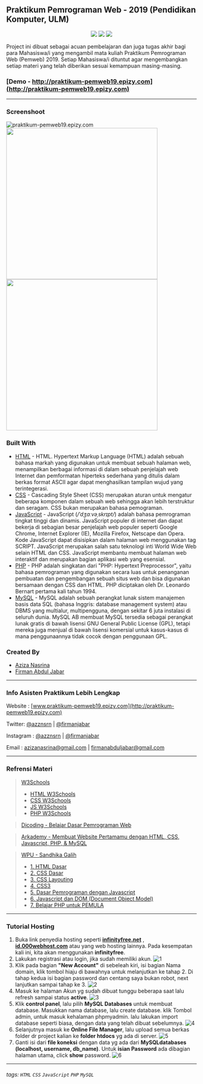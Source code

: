 ## Praktikum Pemrograman Web - 2019 (Pendidikan Komputer, ULM)

<p align="center">
  <img src="https://img.shields.io/badge/asprak-aziza-brightgreen">
  <img src="https://img.shields.io/badge/pemweb-2019-blue">
  <img src="https://img.shields.io/badge/asprak-firman-brightgreen">
</p>

Project ini dibuat sebagai acuan pembelajaran dan juga tugas akhir bagi para Mahasiswa/i yang mengambil mata kuliah Praktikum Pemrograman Web (Pemweb) 2019. Setiap Mahasiswa/i dituntut agar mengembangkan setiap materi yang telah diberikan sesuai kemampuan masing-masing.

### [Demo - http://praktikum-pemweb19.epizy.com](http://praktikum-pemweb19.epizy.com)

---

### Screenshoot
![praktikum-pemweb19.epizy.com](https://pbs.twimg.com/media/ELbVmDHVUAAlUvG?format=jpg&name=large)
<img src="https://pbs.twimg.com/media/ELbVmDZVAAA23Mg?format=png&name=small" height="400"/>
<img src="https://pbs.twimg.com/media/ELbVmDIVAAAAPgj?format=png&name=small" height="400"/>

### Built With
- [HTML](https://www.w3schools.com/html/) - HTML. Hypertext Markup Language (HTML) adalah sebuah bahasa markah yang digunakan untuk membuat sebuah halaman web, menampilkan berbagai informasi di dalam sebuah penjelajah web Internet dan pemformatan hiperteks sederhana yang ditulis dalam berkas format ASCII agar dapat menghasilkan tampilan wujud yang terintegerasi.
- [CSS](https://www.w3schools.com/css/) - Cascading Style Sheet (CSS) merupakan aturan untuk mengatur beberapa komponen dalam sebuah web sehingga akan lebih terstruktur dan seragam. CSS bukan merupakan bahasa pemograman.
- [JavaScript](https://www.javascript.com/) - JavaScript (_/ˈdʒɑːvəˌskrɪpt/_) adalah bahasa pemrograman tingkat tinggi dan dinamis. JavaScript populer di internet dan dapat bekerja di sebagian besar penjelajah web populer seperti Google Chrome, Internet Explorer (IE), Mozilla Firefox, Netscape dan Opera. Kode JavaScript dapat disisipkan dalam halaman web menggunakan tag SCRIPT. JavaScript merupakan salah satu teknologi inti World Wide Web selain HTML dan CSS. JavaScript membantu membuat halaman web interaktif dan merupakan bagian aplikasi web yang esensial.
- [PHP](https://www.php.net/) - PHP adalah singkatan dari "PHP: Hypertext Preprocessor", yaitu bahasa pemrograman yang digunakan secara luas untuk penanganan pembuatan dan pengembangan sebuah situs web dan bisa digunakan bersamaan dengan CSS dan HTML. PHP diciptakan oleh Dr. Leonardo Bernart pertama kali tahun 1994.
- [MySQL](https://www.mysql.com/) - MySQL adalah sebuah perangkat lunak sistem manajemen basis data SQL (bahasa Inggris: database management system) atau DBMS yang multialur, multipengguna, dengan sekitar 6 juta instalasi di seluruh dunia. MySQL AB membuat MySQL tersedia sebagai perangkat lunak gratis di bawah lisensi GNU General Public License (GPL), tetapi mereka juga menjual di bawah lisensi komersial untuk kasus-kasus di mana penggunaannya tidak cocok dengan penggunaan GPL.

### Created By
- [Aziza Nasrina](https://github.com/azznsrn)
- [Firman Abdul Jabar](https://github.com/firmanjabar)

---

### Info Asisten Praktikum Lebih Lengkap

Website : [www.praktikum-pemweb19.epizy.com](http://praktikum-pemweb19.epizy.com)

Twitter: [@azznsrn](https://twitter.com/azznsrn) | [@firmanjabar](https://twitter.com/firmanjabar)

Instagram : [@azznsrn](https://instagram.com/azznsrn) | [@firmanjabar](https://instagram.com/firmanjabar)

Email : [azizanasrina@gmail.com](mailto:azizanasrina@gmail.com) | [firmanabduljabar@gmail.com](mailto:firmanabduljabar@gmail.com)  

---

### Refrensi Materi
>[W3Schools](https://www.w3schools.com/)
>- [HTML W3Schools](https://www.w3schools.com/html/default.asp)
>- [CSS W3Schools](https://www.w3schools.com/css/default.asp)
>- [JS W3Schools](https://www.w3schools.com/js/default.asp)
>- [PHP W3Schools](https://www.w3schools.com/php/default.asp)

>[Dicoding - Belajar Dasar Pemrograman Web](https://www.dicoding.com/academies/123)

>[Arkademy - Membuat Website Pertamamu dengan HTML, CSS, Javascript, PHP, & MySQL](https://www.arkademy.com/detail/course/mulai-belajar-website-dengan-html)

>[WPU - Sandhika Galih](https://www.youtube.com/channel/UCkXmLjEr95LVtGuIm3l2dPg)
>- [1. HTML Dasar](https://www.youtube.com/playlist?list=PLFIM0718LjIVuONHysfOK0ZtiqUWvrx4F)
>- [2. CSS Dasar](https://www.youtube.com/playlist?list=PLFIM0718LjIUBrbm6Gdh6k7ZUvPIAZm7p)
>- [3. CSS Layouting](https://www.youtube.com/playlist?list=PLFIM0718LjIUu4Ju9GUL5zpLcuq08TKYr)
>- [4. CSS3](https://www.youtube.com/playlist?list=PLFIM0718LjIVCmrSWbZPKCccCkfFw-Naa)
>- [5. Dasar Pemrograman dengan Javascript](https://www.youtube.com/watch?v=RUTV_5m4VeI&list=PLFIM0718LjIWXagluzROrA-iBY9eeUt4w)
>- [6. Javascript dan DOM (Document Object Model)](https://www.youtube.com/watch?v=aT60R1cySLM&list=PLFIM0718LjIWB3YRoQbQh82ZewAGtE2-3)
>- [7. Belajar PHP untuk PEMULA](https://www.youtube.com/watch?v=l1W2OwV5rgY&list=PLFIM0718LjIUqXfmEIBE3-uzERZPh3vp6)

---

### Tutorial Hosting

1. Buka link penyedia hosting seperti __[infinityfree.net](https://infinityfree.net/)__ , __[id.000webhost.com](https://id.000webhost.com)__ atau yang web hosting lainnya. Pada kesempatan kali ini, kita akan menggunakan __infinityfree__.
2. Lakukan registrasi atau login, jika sudah memiliki akun.
![1](https://pbs.twimg.com/media/ELoWNHDUEAAqcoc?format=jpg&name=large)
3. Klik pada bagian __"New Account"__ di sebeleah kiri, isi bagian Nama domain, klik tombol hiaju di bawahnya untuk melanjutkan ke tahap 2. Di tahap kedua isi bagian password dan centang saya bukan robot, next lanjutkan sampai tahap ke 3.
![2](https://pbs.twimg.com/media/ELoWNHEUcAAMn2K?format=jpg&name=large)
4. Masuk ke halaman Akun yg sudah dibuat tunggu beberapa saat lalu refresh sampai status __active__.
![3](https://pbs.twimg.com/media/ELoWNHDUwAA8lBJ?format=jpg&name=large)
5. Klik __control panel__, lalu pilih __MySQL Databases__ untuk membuat database. Masukkan nama database, lalu create database. klik Tombol admin, untuk masuk kehalaman phpmyadmin. lalu lakukan import database seperti biasa, dengan data yang telah dibuat sebelumnya.
![4](https://pbs.twimg.com/media/ELoZerAUYAAompO?format=jpg&name=large)
6. Selanjutnya masuk ke __Online File Manager__, lalu upload semua berkas folder dr project kalian ke __folder htdocs__ yg ada di server.
![5](https://pbs.twimg.com/media/ELoZerBVAAAjRG0?format=jpg&name=large)
7. Ganti isi dari __file koneksi__ dengan data yg ada dari __MySQLdatabases (localhost, username, db_name)__. Untuk __isian Password__ ada dibagian halaman utama, click __show__ password.
![6](https://pbs.twimg.com/media/ELoZerCVUAApFbS?format=png&name=large)

---

###### tags: `HTML` `CSS` `JavaScript` `PHP` `MySQL`
